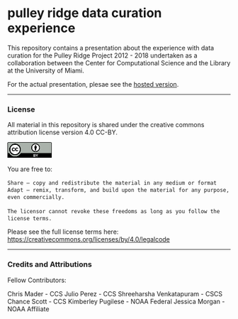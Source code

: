 # pulley ridge data curation experience

This repository contains a presentation about the experience with data curation for the Pulley Ridge Project 2012 - 2018 undertaken as a collaboration between the Center for Computational Science and the Library at the University of Miami.

For the actual presentation, plesae see the [hosted version](https://tibbben.github.io/2018_PulleyRidgeDataCuration).

---

### License

All material in this repository is shared under the creative commons attribution license version 4.0 CC-BY. 

![CC-BY 4.0](/common/assets/img/cc-by4.png)

You are free to:

    Share — copy and redistribute the material in any medium or format
    Adapt — remix, transform, and build upon the material for any purpose, even commercially.

    The licensor cannot revoke these freedoms as long as you follow the license terms.

Please see the full license terms here: https://creativecommons.org/licenses/by/4.0/legalcode

---

### Credits and Attributions

Fellow Contributors:

Chris Mader - CCS
Julio Perez - CCS
Shreeharsha Venkatapuram - CSCS
Chance Scott - CCS
Kimberley Pugilese - NOAA Federal
Jessica Morgan - NOAA Affiliate